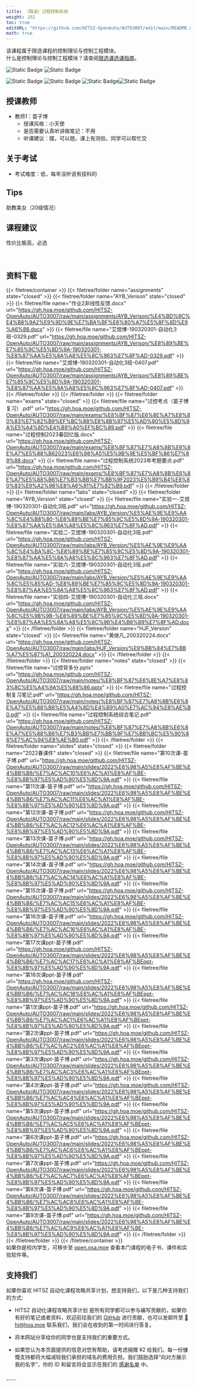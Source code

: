 ```yaml
---
title: （限选）过程控制系统
weight: 102
toc: true
editURL: "https://github.com/HITSZ-OpenAuto/AUTO3007/edit/main/README.md"
math: true
---
```

该课程属于限选课程的控制理论与控制工程模块。
<br>
什么是控制理论与控制工程模块？请查阅[限选课选课指南](https://hoa.moe/blog/selecting-distributive-lessons/)。

![Static Badge](https://img.shields.io/badge/%E8%80%83%E6%9F%A5%E8%AF%BE-green)  ![Static Badge](https://img.shields.io/badge/%E5%AD%A6%E5%88%86-3-moccasin)

![Static Badge](https://img.shields.io/badge/%E6%88%90%E7%BB%A9%E6%9E%84%E6%88%90（20级情况）-gold)  ![Static Badge](https://img.shields.io/badge/%E4%BD%9C%E4%B8%9A-20%25-wheat)  ![Static Badge](https://img.shields.io/badge/实验-40%25-wheat)![Static Badge](https://img.shields.io/badge/%E6%9C%9F%E6%9C%AB%E8%80%83%E8%AF%95-40%25-wheat) 


## 授课教师

- 教师1：苗子博
  - 授课风格：小天使
  - 是否需要认真听讲做笔记：不用
  - 听课建议：摆，可以翘，课上有测验，同学可以帮忙交

## 关于考试

- 考试难度：低，每年没听说有挂科的

## Tips

助教美女（20级情况）

## 课程建议

性价比极高，必选
<br>
<br>
<br>


## 资料下载

{{< filetree/container >}}
  {{< filetree/folder name="assignments" state="closed" >}}
  {{< filetree/folder name="AYB_Verison" state="closed" >}}
    {{< filetree/file name="作业2非线性反馈.docx" url="https://gh.hoa.moe/github.com/HITSZ-OpenAuto/AUTO3007/raw/main/assignments/AYB_Verison/%E4%BD%9C%E4%B8%9A2%E9%9D%9E%E7%BA%BF%E6%80%A7%E5%8F%8D%E9%A6%88.docx" >}}
    {{< filetree/file name="艾煜博-190320301-自动化3班-0329.pdf" url="https://gh.hoa.moe/github.com/HITSZ-OpenAuto/AUTO3007/raw/main/assignments/AYB_Verison/%E8%89%BE%E7%85%9C%E5%8D%9A-190320301-%E8%87%AA%E5%8A%A8%E5%8C%963%E7%8F%AD-0329.pdf" >}}
    {{< filetree/file name="艾煜博-190320301-自动化3班-0407.pdf" url="https://gh.hoa.moe/github.com/HITSZ-OpenAuto/AUTO3007/raw/main/assignments/AYB_Verison/%E8%89%BE%E7%85%9C%E5%8D%9A-190320301-%E8%87%AA%E5%8A%A8%E5%8C%963%E7%8F%AD-0407.pdf" >}}
  {{< /filetree/folder >}}
  {{< /filetree/folder >}}
  {{< filetree/folder name="exams" state="closed" >}}
    {{< filetree/file name="过控考点（苗子博复习）.pdf" url="https://gh.hoa.moe/github.com/HITSZ-OpenAuto/AUTO3007/raw/main/exams/%E8%BF%87%E6%8E%A7%E8%80%83%E7%82%B9%EF%BC%88%E8%8B%97%E5%AD%90%E5%8D%9A%E5%A4%8D%E4%B9%A0%EF%BC%89.pdf" >}}
    {{< filetree/file name="过程控制2023春回忆版.docx" url="https://gh.hoa.moe/github.com/HITSZ-OpenAuto/AUTO3007/raw/main/exams/%E8%BF%87%E7%A8%8B%E6%8E%A7%E5%88%B62023%E6%98%A5%E5%9B%9E%E5%BF%86%E7%89%88.docx" >}}
    {{< filetree/file name="过程控制系统2023年考题要点.pdf" url="https://gh.hoa.moe/github.com/HITSZ-OpenAuto/AUTO3007/raw/main/exams/%E8%BF%87%E7%A8%8B%E6%8E%A7%E5%88%B6%E7%B3%BB%E7%BB%9F2023%E5%B9%B4%E8%80%83%E9%A2%98%E8%A6%81%E7%82%B9.pdf" >}}
  {{< /filetree/folder >}}
  {{< filetree/folder name="labs" state="closed" >}}
  {{< filetree/folder name="AYB_Version" state="closed" >}}
    {{< filetree/file name="实验一-艾煜博-190320301-自动化3班.pdf" url="https://gh.hoa.moe/github.com/HITSZ-OpenAuto/AUTO3007/raw/main/labs/AYB_Version/%E5%AE%9E%E9%AA%8C%E4%B8%80-%E8%89%BE%E7%85%9C%E5%8D%9A-190320301-%E8%87%AA%E5%8A%A8%E5%8C%963%E7%8F%AD.pdf" >}}
    {{< filetree/file name="实验二-艾煜博-190320301-自动化3班.pdf" url="https://gh.hoa.moe/github.com/HITSZ-OpenAuto/AUTO3007/raw/main/labs/AYB_Version/%E5%AE%9E%E9%AA%8C%E4%BA%8C-%E8%89%BE%E7%85%9C%E5%8D%9A-190320301-%E8%87%AA%E5%8A%A8%E5%8C%963%E7%8F%AD.pdf" >}}
    {{< filetree/file name="实验六-艾煜博-190320301-自动化3班.pdf" url="https://gh.hoa.moe/github.com/HITSZ-OpenAuto/AUTO3007/raw/main/labs/AYB_Version/%E5%AE%9E%E9%AA%8C%E5%85%AD-%E8%89%BE%E7%85%9C%E5%8D%9A-190320301-%E8%87%AA%E5%8A%A8%E5%8C%963%E7%8F%AD.pdf" >}}
    {{< filetree/file name="实验四-艾煜博-190320301-自动化三班.docx" url="https://gh.hoa.moe/github.com/HITSZ-OpenAuto/AUTO3007/raw/main/labs/AYB_Version/%E5%AE%9E%E9%AA%8C%E5%9B%9B-%E8%89%BE%E7%85%9C%E5%8D%9A-190320301-%E8%87%AA%E5%8A%A8%E5%8C%96%E4%B8%89%E7%8F%AD.docx" >}}
  {{< /filetree/folder >}}
  {{< filetree/folder name="HJF_Version" state="closed" >}}
    {{< filetree/file name="黄继凡_200320224.docx" url="https://gh.hoa.moe/github.com/HITSZ-OpenAuto/AUTO3007/raw/main/labs/HJF_Version/%E9%BB%84%E7%BB%A7%E5%87%A1_200320224.docx" >}}
  {{< /filetree/folder >}}
  {{< /filetree/folder >}}
  {{< filetree/folder name="notes" state="closed" >}}
    {{< filetree/file name="过控背多分.pptx" url="https://gh.hoa.moe/github.com/HITSZ-OpenAuto/AUTO3007/raw/main/notes/%E8%BF%87%E6%8E%A7%E8%83%8C%E5%A4%9A%E5%88%86.pptx" >}}
    {{< filetree/file name="过程控制复习笔记.pdf" url="https://gh.hoa.moe/github.com/HITSZ-OpenAuto/AUTO3007/raw/main/notes/%E8%BF%87%E7%A8%8B%E6%8E%A7%E5%88%B6%E5%A4%8D%E4%B9%A0%E7%AC%94%E8%AE%B0.pdf" >}}
    {{< filetree/file name="过程控制系统综合笔记.pdf" url="https://gh.hoa.moe/github.com/HITSZ-OpenAuto/AUTO3007/raw/main/notes/%E8%BF%87%E7%A8%8B%E6%8E%A7%E5%88%B6%E7%B3%BB%E7%BB%9F%E7%BB%BC%E5%90%88%E7%AC%94%E8%AE%B0.pdf" >}}
  {{< /filetree/folder >}}
  {{< filetree/folder name="slides" state="closed" >}}
  {{< filetree/folder name="2022春课件" state="closed" >}}
    {{< filetree/file name="第10次课-苗子博.pdf" url="https://gh.hoa.moe/github.com/HITSZ-OpenAuto/AUTO3007/raw/main/slides/2022%E6%98%A5%E8%AF%BE%E4%BB%B6/%E7%AC%AC10%E6%AC%A1%E8%AF%BE-%E8%8B%97%E5%AD%90%E5%8D%9A.pdf" >}}
    {{< filetree/file name="第11次课-苗子博.pdf" url="https://gh.hoa.moe/github.com/HITSZ-OpenAuto/AUTO3007/raw/main/slides/2022%E6%98%A5%E8%AF%BE%E4%BB%B6/%E7%AC%AC11%E6%AC%A1%E8%AF%BE-%E8%8B%97%E5%AD%90%E5%8D%9A.pdf" >}}
    {{< filetree/file name="第12次课-苗子博.pdf" url="https://gh.hoa.moe/github.com/HITSZ-OpenAuto/AUTO3007/raw/main/slides/2022%E6%98%A5%E8%AF%BE%E4%BB%B6/%E7%AC%AC12%E6%AC%A1%E8%AF%BE-%E8%8B%97%E5%AD%90%E5%8D%9A.pdf" >}}
    {{< filetree/file name="第13次课-苗子博.pdf" url="https://gh.hoa.moe/github.com/HITSZ-OpenAuto/AUTO3007/raw/main/slides/2022%E6%98%A5%E8%AF%BE%E4%BB%B6/%E7%AC%AC13%E6%AC%A1%E8%AF%BE-%E8%8B%97%E5%AD%90%E5%8D%9A.pdf" >}}
    {{< filetree/file name="第14次课-苗子博.pdf" url="https://gh.hoa.moe/github.com/HITSZ-OpenAuto/AUTO3007/raw/main/slides/2022%E6%98%A5%E8%AF%BE%E4%BB%B6/%E7%AC%AC14%E6%AC%A1%E8%AF%BE-%E8%8B%97%E5%AD%90%E5%8D%9A.pdf" >}}
    {{< filetree/file name="第15次课-苗子博.pdf" url="https://gh.hoa.moe/github.com/HITSZ-OpenAuto/AUTO3007/raw/main/slides/2022%E6%98%A5%E8%AF%BE%E4%BB%B6/%E7%AC%AC15%E6%AC%A1%E8%AF%BE-%E8%8B%97%E5%AD%90%E5%8D%9A.pdf" >}}
    {{< filetree/file name="第16次课-苗子博.pdf" url="https://gh.hoa.moe/github.com/HITSZ-OpenAuto/AUTO3007/raw/main/slides/2022%E6%98%A5%E8%AF%BE%E4%BB%B6/%E7%AC%AC16%E6%AC%A1%E8%AF%BE-%E8%8B%97%E5%AD%90%E5%8D%9A.pdf" >}}
    {{< filetree/file name="第17次课ppt-苗子博.pdf" url="https://gh.hoa.moe/github.com/HITSZ-OpenAuto/AUTO3007/raw/main/slides/2022%E6%98%A5%E8%AF%BE%E4%BB%B6/%E7%AC%AC17%E6%AC%A1%E8%AF%BEppt-%E8%8B%97%E5%AD%90%E5%8D%9A.pdf" >}}
    {{< filetree/file name="第18次课ppt-苗子博.pdf" url="https://gh.hoa.moe/github.com/HITSZ-OpenAuto/AUTO3007/raw/main/slides/2022%E6%98%A5%E8%AF%BE%E4%BB%B6/%E7%AC%AC18%E6%AC%A1%E8%AF%BEppt-%E8%8B%97%E5%AD%90%E5%8D%9A.pdf" >}}
    {{< filetree/file name="第1次课ppt-苗子博.pdf" url="https://gh.hoa.moe/github.com/HITSZ-OpenAuto/AUTO3007/raw/main/slides/2022%E6%98%A5%E8%AF%BE%E4%BB%B6/%E7%AC%AC1%E6%AC%A1%E8%AF%BEppt-%E8%8B%97%E5%AD%90%E5%8D%9A.pdf" >}}
    {{< filetree/file name="第2次课ppt-苗子博.pdf" url="https://gh.hoa.moe/github.com/HITSZ-OpenAuto/AUTO3007/raw/main/slides/2022%E6%98%A5%E8%AF%BE%E4%BB%B6/%E7%AC%AC2%E6%AC%A1%E8%AF%BEppt-%E8%8B%97%E5%AD%90%E5%8D%9A.pdf" >}}
    {{< filetree/file name="第3次课ppt-苗子博.pdf" url="https://gh.hoa.moe/github.com/HITSZ-OpenAuto/AUTO3007/raw/main/slides/2022%E6%98%A5%E8%AF%BE%E4%BB%B6/%E7%AC%AC3%E6%AC%A1%E8%AF%BEppt-%E8%8B%97%E5%AD%90%E5%8D%9A.pdf" >}}
    {{< filetree/file name="第4次课ppt-苗子博.pdf" url="https://gh.hoa.moe/github.com/HITSZ-OpenAuto/AUTO3007/raw/main/slides/2022%E6%98%A5%E8%AF%BE%E4%BB%B6/%E7%AC%AC4%E6%AC%A1%E8%AF%BEppt-%E8%8B%97%E5%AD%90%E5%8D%9A.pdf" >}}
    {{< filetree/file name="第5次课ppt-苗子博.pdf" url="https://gh.hoa.moe/github.com/HITSZ-OpenAuto/AUTO3007/raw/main/slides/2022%E6%98%A5%E8%AF%BE%E4%BB%B6/%E7%AC%AC5%E6%AC%A1%E8%AF%BEppt-%E8%8B%97%E5%AD%90%E5%8D%9A.pdf" >}}
    {{< filetree/file name="第6次课ppt-苗子博.pdf" url="https://gh.hoa.moe/github.com/HITSZ-OpenAuto/AUTO3007/raw/main/slides/2022%E6%98%A5%E8%AF%BE%E4%BB%B6/%E7%AC%AC6%E6%AC%A1%E8%AF%BEppt-%E8%8B%97%E5%AD%90%E5%8D%9A.pdf" >}}
    {{< filetree/file name="第7次课ppt-苗子博.pdf" url="https://gh.hoa.moe/github.com/HITSZ-OpenAuto/AUTO3007/raw/main/slides/2022%E6%98%A5%E8%AF%BE%E4%BB%B6/%E7%AC%AC7%E6%AC%A1%E8%AF%BEppt-%E8%8B%97%E5%AD%90%E5%8D%9A.pdf" >}}
    {{< filetree/file name="第8次课-苗子博.pdf" url="https://gh.hoa.moe/github.com/HITSZ-OpenAuto/AUTO3007/raw/main/slides/2022%E6%98%A5%E8%AF%BE%E4%BB%B6/%E7%AC%AC8%E6%AC%A1%E8%AF%BE-%E8%8B%97%E5%AD%90%E5%8D%9A.pdf" >}}
    {{< filetree/file name="第9次课-苗子博.pdf" url="https://gh.hoa.moe/github.com/HITSZ-OpenAuto/AUTO3007/raw/main/slides/2022%E6%98%A5%E8%AF%BE%E4%BB%B6/%E7%AC%AC9%E6%AC%A1%E8%AF%BE-%E8%8B%97%E5%AD%90%E5%8D%9A.pdf" >}}
  {{< /filetree/folder >}}
  {{< /filetree/folder >}}
{{< /filetree/container >}}
<br>
如果你是校内学生，可移步至 [open.osa.moe](https://open.osa.moe/openauto/AUTO3007) 查看本门课程的电子书、课件和实验软件等。
<br>


## 支持我们

如果你喜欢 HITSZ 自动化课程攻略共享计划，想支持我们，以下是几种支持我们的方式:

- HITSZ 自动化课程攻略共享计划 是所有同学都可以参与编写贡献的，如果你有好的笔记或者资料，欢迎前往我们的 [GitHub](https://github.com/HITSZ-OpenAuto) 进行贡献，也可以发邮件至 [📮hi@hoa.moe](mailto:hi@hoa.moe) 联系我们，我们会在收到的第一时间进行答复。

- 将本网站分享给你的同学也是支持我们的重要方式。

- 如果您认为本页面提供的信息对您有帮助，请考虑捐赠 ¥2 给我们。每一份慷慨支持都将大幅减轻我们承担的域名的费用负担。我们鼓励选择“向对方展示我的名字”，你的 ID 和留言将会显示在我们的 [感谢名单](https://hoa.moe/sponsor/#感谢名单) 中。

<br>
<img src="/images/sponsor.webp" alt="Reward_Code" style="zoom:25%; display: block; margin: 0 auto;" />
